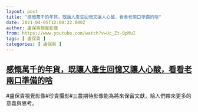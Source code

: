 ```yaml
---
layout: post
title: "感慨萬千的年貨，既讓人產生回憶又讓人心酸，看看老兩口準備的啥"
date: 2021-04-05T12:00:22.000Z
author: 盧保貴視覺影像
from: https://www.youtube.com/watch?v=Uc_Zt-QpMuI
tags: [ 盧保貴 ]
categories: [ 盧保貴 ]
---
```

<!--1617624022000-->
[感慨萬千的年貨，既讓人產生回憶又讓人心酸，看看老兩口準備的啥](https://www.youtube.com/watch?v=Uc_Zt-QpMuI)
------

<div>
#盧保貴視覺影像#珍貴攝影#三農期待影像能為將來保留文獻，給人們帶來更多的意義與思考。
</div>

